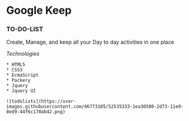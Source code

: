# Google Keep

### TO-DO-LIST

Create, Manage, and keep all your Day to day activities in one place

*Technologies*
 
    * HTML5 
    * CSS3
    * EcmaScript
    * Packery
    * Jquery
    * Jquery UI

    ![todolists](https://user-images.githubusercontent.com/46773105/52535333-1ea30580-2d73-11e9-8ed9-44f6c170ab42.png)